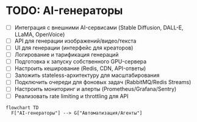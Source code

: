 # TODO: AI-генераторы

- [ ] Интеграция с внешними AI-сервисами (Stable Diffusion, DALL-E, LLaMA, OpenVoice)
- [ ] API для генерации изображений/видео/текста
- [ ] UI для генерации (интерфейс для креаторов)
- [ ] Логирование и тарификация генераций
- [ ] Подготовка к запуску собственного GPU-сервера
- [ ] Настроить кеширование (Redis, CDN, API-ответы)
- [ ] Заложить stateless-архитектуру для масштабирования
- [ ] Подключить очереди для фоновых задач (RabbitMQ/Redis Streams)
- [ ] Настроить мониторинг и алерты (Prometheus/Grafana/Sentry)
- [ ] Реализовать rate limiting и throttling для API

```mermaid
flowchart TD
  F["AI-генераторы"] --> G["Автоматизация/Агенты"]
```
 